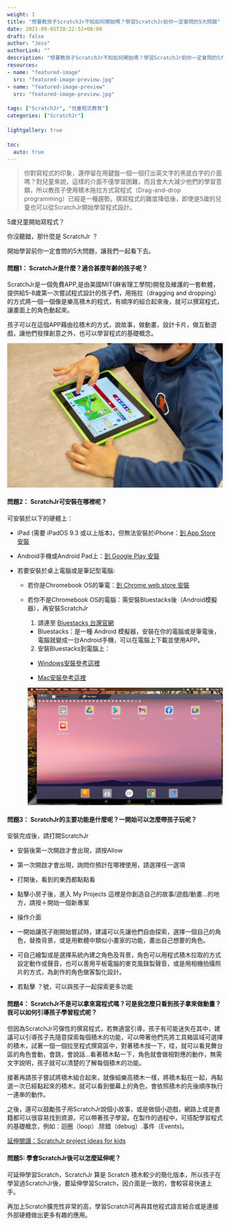 ```yaml
---
weight: 1
title: "想要教孩子ScratchJr不知如何開始嗎？學習ScratchJr前你一定會問的5大問題"
date: 2021-09-05T20:22:52+08:00
draft: false
author: "Jess"
authorLink: ""
description: "想要教孩子ScratchJr不知如何開始嗎？學習ScratchJr前你一定會問的5大問題"
resources:
- name: "featured-image"
  src: "featured-image-preview.jpg"
- name: "featured-image-preview"
  src: "featured-image-preview.jpg"

tags: ["ScratchJr", "兒童程式教育"]
categories: ["ScratchJr"]

lightgallery: true

toc:
  auto: true
---
```

> 你對寫程式的印象，還停留在用鍵盤一個一個打出英文字的黑底白字的介面嗎？對兒童來說，這樣的介面不僅學習困難，而且會大大減少他們的學習意願，所以教孩子使用積木拖拉方式寫程式（Drag-and-drop programming）已經是一種趨勢。撰寫程式的難度降低後，即使是5歲的兒童也可以從ScratchJr開始學習程式設計。

5歲兒童開始寫程式？

你沒聽錯，那什麼是 ScratchJr ？

開始學習前你一定會問的5大問題，讓我們一起看下去。

#### 問題1： ScratchJr是什麼？適合甚麼年齡的孩子呢？

ScratchJr是一個免費APP,是由美國MIT(麻省理工學院)開發及維護的一套軟體，提供給5-8歲第一次嘗試程式設計的孩子們，用拖拉（dragging and dropping）的方式將一個一個像是樂高積木的程式，有順序的組合起來後，就可以撰寫程式，讓畫面上的角色動起來。

孩子可以在這個APP藉由拉積木的方式，說故事，做動畫，設計卡片，做互動遊戲，讓他們發揮創意之外，也可以學習程式的基礎概念。

![5-8歲第一次嘗試程式設計的孩子們，可以藉由拉積木的方式，說故事，做動畫，設計卡片，做互動遊戲](use_scratch.jpg "5-8歲第一次嘗試程式設計的孩子們，可以藉由拉積木的方式，說故事，做動畫，設計卡片，做互動遊戲")


#### 問題2： ScratchJr可安裝在哪裡呢？

可安裝於以下的硬體上：

- iPad (需要 iPadOS 9.3 或以上版本)，但無法安裝於iPhone：[到 App Store 安裝](https://apps.apple.com/us/app/scratchjr/id895485086?ls=1)

- Android手機或Android Pad上：[到 Google Play 安裝](https://play.google.com/store/apps/details?id=org.scratchjr.android)

- 若要安裝於桌上電腦或是筆記型電腦:
  
  * 若你是Chromebook OS的筆電：[到 Chrome web store 安裝](https://chrome.google.com/webstore/detail/scratchjr/oipimoeophamdcmjcfameoojlbhbgjda)
    
  * 若你不是Chromebook OS的電腦：需安裝Bluestacks後（Android模擬器），再安裝ScratchJr
    
    1. 請連至 [Bluestacks 台灣官網](https://www.bluestacks.com/tw/index.html)
      * Bluestacks：是一種 Android 模擬器，安裝在你的電腦或是筆電後，電腦就變成一台Android手機，可以在電腦上下載並使用APP。

    2. 安裝Bluestacks到電腦上：
      * [Windows安裝參考這裡](https://support.bluestacks.com/hc/zh-tw/articles/360013662851-%E5%A6%82%E4%BD%95%E4%B8%8B%E8%BC%89%E5%92%8C%E5%AE%89%E8%A3%9DBlueStacks-)
           
      * [Mac安裝參考這裡](https://support.bluestacks.com/hc/zh-tw/articles/360000736632-%E5%A6%82%E4%BD%95%E5%9C%A8Mac%E7%B3%BB%E7%B5%B1%E4%B8%8A%E5%AE%89%E8%A3%9D%E4%B8%A6%E5%95%9F%E5%8B%95BlueStacks-)
  
      ![安裝Bluestacks後（Android模擬器），再安裝ScratchJr，就可以在電腦上使用ScratchJr](bluestack.jpg "安裝Bluestacks後（Android模擬器），再安裝ScratchJr，就可以在電腦上使用ScratchJr")
  
#### 問題3： ScratchJr的主要功能是什麼呢？一開始可以怎麼帶孩子玩呢？

安裝完成後，請打開ScratchJr

* 安裝後第一次開啟才會出現，請按Allow
  
* 第一次開啟才會出現，詢問你預計在哪裡使用，請選擇任一選項

* 打開後，看到的東西都點點看

* 點擊小房子後，進入 My Projects 這裡是你創造自己的故事/遊戲/動畫...的地方，請按＋開始一個新專案

* 操作介面

* 一開始讓孩子剛開始嘗試時，建議可以先讓他們自由探索，選擇一個自己的角色，替換背景，或是用軟體中類似小畫家的功能，畫出自己想要的角色。

* 可自己繪製或是選擇系統內建之角色及背景，角色可以用程式積木拉取的方式設定動作或聲音，也可以善用平板電腦的麥克風錄製聲音，或是用相機拍攝照片的方式，為創作的角色做客製化設計。

* 若點擊 ？號，可以與孩子一起探索更多功能


#### 問題4： ScratchJr不是可以拿來寫程式嗎？可是我怎麼只看到孩子拿來做動畫？我可以如何引導孩子學習程式呢？

但因為ScratchJr可彈性的撰寫程式，若無適當引導，孩子有可能迷失在其中，建議可以引導孩子先隨意探索每個積木的功能，可以帶著他們先將工具箱區域可選擇的積木，試著一個一個拉至程式撰寫區中，對著積木按一下，哇，就可以看見舞台區的角色會動，會跳，會說話...看著積木點一下，角色就會做相對應的動作，無需文字說明，孩子就可以清楚的了解每個積木的功能。

接著再請孩子嘗試將積木組合起來，就像組樂高積木一樣，將積木黏在一起，再點選一次已經黏起來的積木，就可以看到螢幕上的角色，會依照積木的先後順序執行一連串的動作。

之後，還可以鼓勵孩子用ScratchJr說個小故事，或是做個小遊戲，網路上或是書籍都可以很容易找到資源，可以帶著孩子學習。在製作的過程中，可搭配學習程式的基礎概念，例如：迴圈（loop）.除錯（debug）.事件（Events)。

[延伸閱讀：ScratchJr project ideas for kids](https://assemble.io)

#### 問題5:  學會ScratchJr後可以怎麼延伸呢？

可延伸學習Scratch，ScratchJr 算是 Scratch 積木較少的簡化版本，所以孩子在學習過ScratchJr後，要延伸學習Scratch，因介面是一致的，會較容易快速上手。

再加上Scratch擴充性非常的高，學習Scratch可再與其他程式語言結合或是連接外部硬體做出更多有趣的應用。
